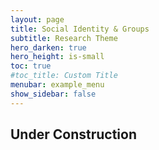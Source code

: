 ```yaml
---
layout: page
title: Social Identity & Groups
subtitle: Research Theme
hero_darken: true
hero_height: is-small
toc: true
#toc_title: Custom Title
menubar: example_menu
show_sidebar: false
---
```


## Under Construction
